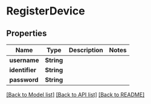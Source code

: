 # RegisterDevice

## Properties

Name | Type | Description | Notes
------------ | ------------- | ------------- | -------------
**username** | **String** |  | 
**identifier** | **String** |  | 
**password** | **String** |  | 

[[Back to Model list]](../README.md#documentation-for-models) [[Back to API list]](../README.md#documentation-for-api-endpoints) [[Back to README]](../README.md)



